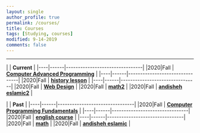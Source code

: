 ```yaml
---
layout: single
author_profile: true
permalink: /courses/
title: Courses
tags: [Studying, courses]
modified: 9-14-2019
comments: false
---
```

---
|           | **Current**                    |
|----|------|--------------------------------|
|2020|Fall  | **<a href="">Computer Advanced Programming</a>**         |
|----|------|--------------------------------|
|2020|Fall  | **<a href="/ds98/">history lesson</a>** |
|----|------|--------------------------------|
|2020|Fall  | **<a href="">Web Design</a>** |
|2020|Fall  | **<a href="">math2</a>** |
|2020|Fall  | **<a href="">andisheh eslamic2</a>** |

|           | **Past**                       |
|----|------|--------------------------------|
|2020|Fall  | **<a href="">Computer Programming Fundamentals</a>**         |
|----|------|--------------------------------|
|2020|Fall  | **<a href="/ds98/">english course</a>** |
|----|------|--------------------------------|
|2020|Fall  | **<a href="">math</a>** |
|2020|Fall  | **<a href="">andisheh eslamic</a>** |
<!-- 
* [Favorite Author](https://en.wikipedia.org/wiki/William_Shakespeare)
* [Places I want to visit](https://www.gettyimages.co.uk/photos/england?phrase=england&sort=best)
* [My home city](https://www.gettyimages.co.uk/photos/tehran?phrase=tehran&sort=best)
* [My university](http://lms.iust.ac.ir)
 -->
